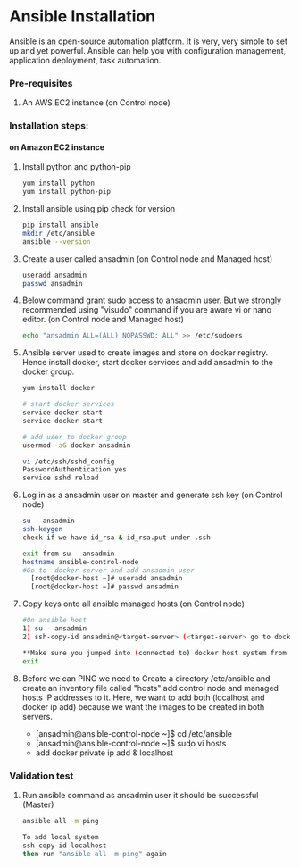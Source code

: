 # Ansible Installation

Ansible is an open-source automation platform. It is very, very simple to set up and yet powerful. Ansible can help you with configuration management, application deployment, task automation.

### Pre-requisites

1. An AWS EC2 instance (on Control node)

### Installation steps:
#### on Amazon EC2 instance

1. Install python and python-pip
   ```sh
   yum install python
   yum install python-pip
   ```
1. Install ansible using pip check for version
    ```sh
    pip install ansible
    mkdir /etc/ansible
    ansible --version
   ```
   
1. Create a user called ansadmin (on Control node and Managed host)  
   ```sh
   useradd ansadmin
   passwd ansadmin
   ```
1. Below command grant sudo access to ansadmin user. But we strongly recommended using "visudo" command if you are aware vi or nano editor.  (on Control node and Managed host)
   ```sh
   echo "ansadmin ALL=(ALL) NOPASSWD: ALL" >> /etc/sudoers
   ```

1. Ansible server used to create images and store on docker registry. Hence install docker, start docker services and add ansadmin to the docker group. 
   ```sh
   yum install docker
   
   # start docker services 
   service docker start
   service docker start 
   
   # add user to docker group 
   usermod -aG docker ansadmin
   ```
   
   ```sh 
   vi /etc/ssh/sshd_config
   PasswordAuthentication yes
   service sshd reload
   ```
   
1. Log in as a ansadmin user on master and generate ssh key (on Control node)
   ```sh
   su - ansadmin
   ssh-keygen
   check if we have id_rsa & id_rsa.put under .ssh
   ```
   
    ```sh
   exit from su - ansadmin
   hostname ansible-control-node
   #Go to  docker server and add ansadmin user
      [root@docker-host ~]# useradd ansadmin
      [root@docker-host ~]# passwd ansadmin
   ```
   
1. Copy keys onto all ansible managed hosts (on Control node)
   ```sh 
   #On ansible host
   1) su - ansadmin
   2) ssh-copy-id ansadmin@<target-server> (<target-server> go to docker server "private ip addr")
   
   **Make sure you jumped into (connected to) docker host system from ansible server**
   exit
   ```

1. Before we can PING we need to Create a directory /etc/ansible and create an inventory file called "hosts" add control node and managed hosts IP addresses to it. Here, we want to add both (localhost and docker ip add) because we want the images to be created in both servers.
   - [ansadmin@ansible-control-node ~]$ cd /etc/ansible
   - [ansadmin@ansible-control-node ~]$ sudo vi hosts
   - add docker private ip add & localhost
### Validation test

   
1. Run ansible command as ansadmin user it should be successful (Master)
   ```sh 
   ansible all -m ping
   ```
   ```sh
   To add local system
   ssh-copy-id localhost
   then run "ansible all -m ping" again
   ```
   
   
